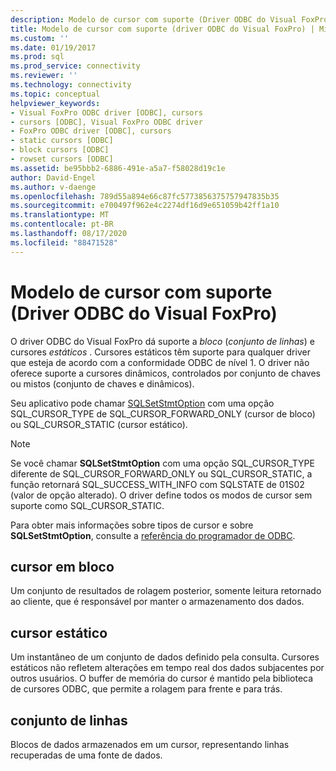 ```yaml
---
description: Modelo de cursor com suporte (Driver ODBC do Visual FoxPro)
title: Modelo de cursor com suporte (driver ODBC do Visual FoxPro) | Microsoft Docs
ms.custom: ''
ms.date: 01/19/2017
ms.prod: sql
ms.prod_service: connectivity
ms.reviewer: ''
ms.technology: connectivity
ms.topic: conceptual
helpviewer_keywords:
- Visual FoxPro ODBC driver [ODBC], cursors
- cursors [ODBC], Visual FoxPro ODBC driver
- FoxPro ODBC driver [ODBC], cursors
- static cursors [ODBC]
- block cursors [ODBC]
- rowset cursors [ODBC]
ms.assetid: be95bbb2-6886-491e-a5a7-f58028d19c1e
author: David-Engel
ms.author: v-daenge
ms.openlocfilehash: 789d55a894e66c87fc5773856375757947835b35
ms.sourcegitcommit: e700497f962e4c2274df16d9e651059b42ff1a10
ms.translationtype: MT
ms.contentlocale: pt-BR
ms.lasthandoff: 08/17/2020
ms.locfileid: "88471528"
---
```

# <a name="supported-cursor-model-visual-foxpro-odbc-driver"></a>Modelo de cursor com suporte (Driver ODBC do Visual FoxPro)
O driver ODBC do Visual FoxPro dá suporte a *bloco* (*conjunto de linhas*) e cursores *estáticos* . Cursores estáticos têm suporte para qualquer driver que esteja de acordo com a conformidade ODBC de nível 1. O driver não oferece suporte a cursores dinâmicos, controlados por conjunto de chaves ou mistos (conjunto de chaves e dinâmicos).  
  
 Seu aplicativo pode chamar [SQLSetStmtOption](../../odbc/microsoft/sqlsetstmtoption-visual-foxpro-odbc-driver.md) com uma opção SQL_CURSOR_TYPE de SQL_CURSOR_FORWARD_ONLY (cursor de bloco) ou SQL_CURSOR_STATIC (cursor estático).  
  
> [!NOTE]  
>  Se você chamar **SQLSetStmtOption** com uma opção SQL_CURSOR_TYPE diferente de SQL_CURSOR_FORWARD_ONLY ou SQL_CURSOR_STATIC, a função retornará SQL_SUCCESS_WITH_INFO com SQLSTATE de 01S02 (valor de opção alterado). O driver define todos os modos de cursor sem suporte como SQL_CURSOR_STATIC.  
  
 Para obter mais informações sobre tipos de cursor e sobre **SQLSetStmtOption**, consulte a [referência do programador de ODBC](../../odbc/reference/odbc-programmer-s-reference.md).  
  
## <a name="block-cursor"></a>cursor em bloco  
 Um conjunto de resultados de rolagem posterior, somente leitura retornado ao cliente, que é responsável por manter o armazenamento dos dados.  
  
## <a name="static-cursor"></a>cursor estático  
 Um instantâneo de um conjunto de dados definido pela consulta. Cursores estáticos não refletem alterações em tempo real dos dados subjacentes por outros usuários. O buffer de memória do cursor é mantido pela biblioteca de cursores ODBC, que permite a rolagem para frente e para trás.  
  
## <a name="rowset"></a>conjunto de linhas  
 Blocos de dados armazenados em um cursor, representando linhas recuperadas de uma fonte de dados.
